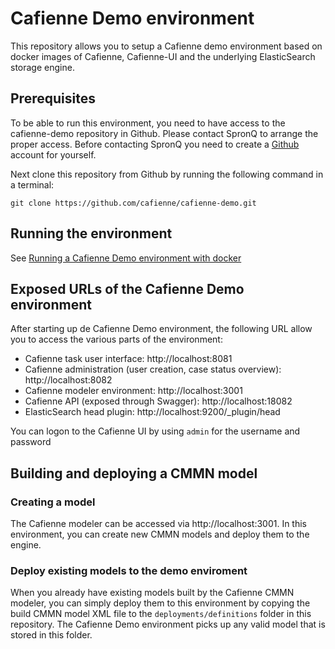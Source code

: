 # Cafienne Demo environment

This repository allows you to setup a Cafienne demo environment based on docker images
of Cafienne, Cafienne-UI and the underlying ElasticSearch storage engine.

## Prerequisites

To be able to run this environment, you need to have access to the cafienne-demo repository in Github. Please contact SpronQ to arrange the proper access.
Before contacting SpronQ you need to create a [Github](https://github.com) account for yourself.

Next clone this repository from Github by running the following command in a terminal:

`git clone https://github.com/cafienne/cafienne-demo.git`

## Running the environment

See [Running a Cafienne Demo environment with docker](documentation/docker.md)

## Exposed URLs of the Cafienne Demo environment

After starting up de Cafienne Demo environment, the following URL allow you to access the various parts of the
environment:

- Cafienne task user interface: http://localhost:8081
- Cafienne administration (user creation, case status overview): http://localhost:8082
- Cafienne modeler environment: http://localhost:3001
- Cafienne API (exposed through Swagger): http://localhost:18082
- ElasticSearch head plugin: http://localhost:9200/_plugin/head

You can logon to the Cafienne UI by using `admin` for the username and password

## Building and deploying a CMMN model

### Creating a model
The Cafienne modeler can be accessed via http://localhost:3001.
In this environment, you can create new CMMN models and deploy them to the engine.

### Deploy existing models to the demo enviroment

When you already have existing models built by the Cafienne CMMN modeler, you can simply deploy them to this
environment by copying the build CMMN model XML file to the `deployments/definitions` folder in this repository.
The Cafienne Demo environment picks up any valid model that is stored in this folder.
